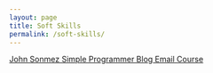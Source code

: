```yaml
---
layout: page
title: Soft Skills
permalink: /soft-skills/
---
```

[John Sonmez Simple Programmer Blog Email Course](/john-sonmez-simple-programmer-blog-email-course/)
